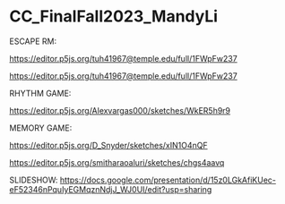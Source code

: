 # CC_FinalFall2023_MandyLi

ESCAPE RM:

https://editor.p5js.org/tuh41967@temple.edu/full/1FWpFw237

https://editor.p5js.org/tuh41967@temple.edu/full/1FWpFw237


RHYTHM GAME:

https://editor.p5js.org/Alexvargas000/sketches/WkER5h9r9

MEMORY GAME:

https://editor.p5js.org/D_Snyder/sketches/xIN1O4nQF

https://editor.p5js.org/smitharaoaluri/sketches/chgs4aavq

SLIDESHOW:
https://docs.google.com/presentation/d/15z0LGkAfiKUec-eF52346nPquIyEGMqznNdjJ_WJ0UI/edit?usp=sharing
